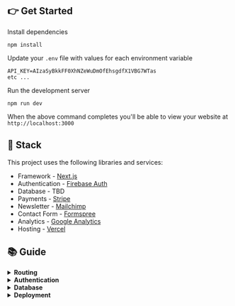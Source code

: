 ## 👉 Get Started

Install dependencies

```
npm install
```

Update your `.env` file with values for each environment variable

```
API_KEY=AIzaSyBkkFF0XhNZeWuDmOfEhsgdfX1VBG7WTas
etc ...
```

Run the development server

```
npm run dev
```

When the above command completes you'll be able to view your website at `http://localhost:3000`

## 🥞 Stack

This project uses the following libraries and services:

- Framework - [Next.js](https://nextjs.org)
- Authentication - [Firebase Auth](https://firebase.google.com/products/auth)
- Database - TBD
- Payments - [Stripe](https://stripe.com)
- Newsletter - [Mailchimp](https://mailchimp.com)
- Contact Form - [Formspree](https://formspree.io)
- Analytics - [Google Analytics](https://googleanalytics.com)
- Hosting - [Vercel](https://vercel.com)

## 📚 Guide
<details>
<summary><b>Routing</b></summary>
<p>
  This project uses the built-in Next.js router and its convenient <code>useRouter</code> hook. Learn more in the <a target="_blank" href="https://github.com/zeit/next.js/#routing">Next.js docs </a>.

```js
import Link from "next/link";
import { useRouter } from "next/router";

function MyComponent() {
	// Get the router object
	const router = useRouter();

	// Get value from query string (?postId=123) or route param (/:postId)
	console.log(router.query.postId);

	// Get current pathname
	console.log(router.pathname);

	// Navigate with the <Link> component or with router.push()
	return (
		<div>
			<Link href="/about">
				<a>About</a>
			</Link>
			<button onClick={(e) => router.push("/about")}>About</button>
		</div>
	);
}
```

</p>
</details>

<details>
<summary><b>Authentication</b></summary>
<p>
  This project uses <a href="https://firebase.google.com">Firebase Auth</a> and includes a convenient <code>useAuth</code> hook (located in <code><a href="src/util/auth">src/util/auth</a></code>) that wraps Firebase and gives you common authentication methods. Depending on your needs you may want to edit this file and expose more Firebase functionality.

```js
import { useAuth } from "./../util/auth";

function MyComponent() {
	// Get the auth object in any component
	const auth = useAuth();

	// Depending on auth state show signin or signout button
	// auth.user will either be an object, null when loading, or false if signed out
	return (
		<div>
			{auth.user ? (
				<button onClick={(e) => auth.signout()}>Signout</button>
			) : (
				<button onClick={(e) => auth.signin("hello@divjoy.com", "yolo")}>
					Signin
				</button>
			)}
		</div>
	);
}
```

</p>
</details>

<details>
<summary><b>Database</b></summary>
<p>
  This project wasn't setup with a particular database in mind, but includes some data fetching hooks to get you started (located in <code><a href="src/util/db">src/util/db</a></code>) and a basic REST API (located in <code><a href="src/pages/api">src/pages/api</a></code>) where you can connect to your database of choice.

```js
import { useAuth } from './../util/auth';
import { useItemsByOwner } from './../util/db';
import ItemsList from './ItemsList.js';

function ItemsPage(){
  const auth = useAuth();

  // Fetch items by owner
  // Returned status value will be "idle" if we're waiting on
  // the uid value or "loading" if the query is executing.
  const uid = auth.user ? auth.user.uid : undefined;
  const { data: items, status } = useItemsByOwner(uid);

  // Once we have items data render ItemsList component
  return (
    <div>
      {(status === "idle" || status === "loading") ? (
        <span>One moment please</span>
      ) : (
        <ItemsList data={items}>
      )}
    </div>
  );
}
```

</p>
</details>

<details>
<summary><b>Deployment</b></summary>
<p>
Install the Vercel CLI

```
npm install -g vercel
```

Add each variable from `.env` to your Vercel project with the following command. You'll be prompted to enter its value and then choose one or more environments (development, preview, or production).
<a target="_blank" href="https://vercel.com/docs/v2/build-step#environment-variables">Learn more here</a>.

```
vercel env add VARIABLE_NAME
```

Run this command to deploy a preview (for testing a live deployment)

```
vercel
```

Run this command to deploy to production

````
vercel --prod
```x

See the <a target="_blank" href="https://vercel.com/docs/v2/platform/deployments">Vercel docs</a> for more details.
</p>
</details>

<details>
<summary><b>Other</b></summary>
<p>
  The <a href="https://github.com/zeit/next.js">Next.js documentation</a> covers many other topics.
  This project was initially created using <a href="https://divjoy.com?ref=readme_other">Divjoy</a>, a React codebase generator. Feel free to ask questions in the <a href="https://spectrum.chat/divjoy">Divjoy forum</a> and we'll do our best to help you out.
</p>
</details>
````
